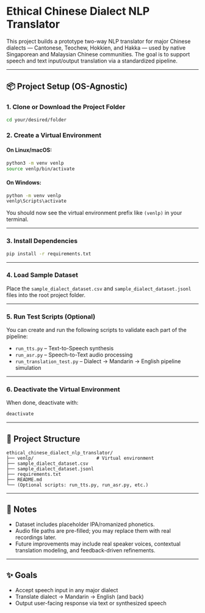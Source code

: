 # Ethical Chinese Dialect NLP Translator

This project builds a prototype two-way NLP translator for major Chinese dialects — Cantonese, Teochew, Hokkien, and Hakka — used by native Singaporean and Malaysian Chinese communities. The goal is to support speech and text input/output translation via a standardized pipeline.

---

## 📦 Project Setup (OS-Agnostic)

### 1. Clone or Download the Project Folder

```bash
cd your/desired/folder
```

### 2. Create a Virtual Environment

#### On Linux/macOS:
```bash
python3 -m venv venlp
source venlp/bin/activate
```

#### On Windows:
```bash
python -m venv venlp
venlp\Scripts\activate
```

You should now see the virtual environment prefix like `(venlp)` in your terminal.

---

### 3. Install Dependencies

```bash
pip install -r requirements.txt
```

---

### 4. Load Sample Dataset

Place the `sample_dialect_dataset.csv` and `sample_dialect_dataset.jsonl` files into the root project folder.

---

### 5. Run Test Scripts (Optional)

You can create and run the following scripts to validate each part of the pipeline:
- `run_tts.py` – Text-to-Speech synthesis
- `run_asr.py` – Speech-to-Text audio processing
- `run_translation_test.py` – Dialect → Mandarin → English pipeline simulation

---

### 6. Deactivate the Virtual Environment

When done, deactivate with:

```bash
deactivate
```

---

## 📁 Project Structure

```
ethical_chinese_dialect_nlp_translator/
├── venlp/                       # Virtual environment
├── sample_dialect_dataset.csv
├── sample_dialect_dataset.jsonl
├── requirements.txt
├── README.md
└── (Optional scripts: run_tts.py, run_asr.py, etc.)
```

---

## 🔗 Notes

- Dataset includes placeholder IPA/romanized phonetics.
- Audio file paths are pre-filled; you may replace them with real recordings later.
- Future improvements may include real speaker voices, contextual translation modeling, and feedback-driven refinements.

---

## ✨ Goals

- Accept speech input in any major dialect
- Translate dialect → Mandarin → English (and back)
- Output user-facing response via text or synthesized speech